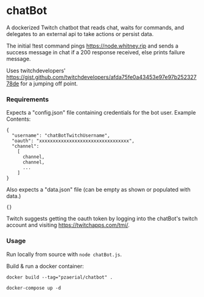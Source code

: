 # chatBot
A dockerized Twitch chatbot that reads chat, waits for commands, and delegates to an external api to take actions or persist data.

The initial !test command pings https://node.whitney.rip and sends a success message in chat if a 200 response received, else prints failure message.

Uses twitchdevelopers' https://gist.github.com/twitchdevelopers/afda75fe0a43453e97e97b25232778de for a jumping off point.

### Requirements
Expects a "config.json" file containing credentials for the bot user. Example Contents:
```
{
  "username": "chatBotTwitchUsername",
  "oauth": "xxxxxxxxxxxxxxxxxxxxxxxxxxxxxxxxx",
  "channel":
    [
      channel,
      channel,
      ...
    ]
}
```

Also expects a "data.json" file (can be empty as shown or populated with data.)
```
{}
```
Twitch suggests getting the oauth token by logging into the chatBot's twitch account and visiting https://twitchapps.com/tmi/.

### Usage

Run locally from source with `node chatBot.js`.

Build & run a docker container: 

`docker build --tag="pzaerial/chatbot" .`

`docker-compose up -d`
